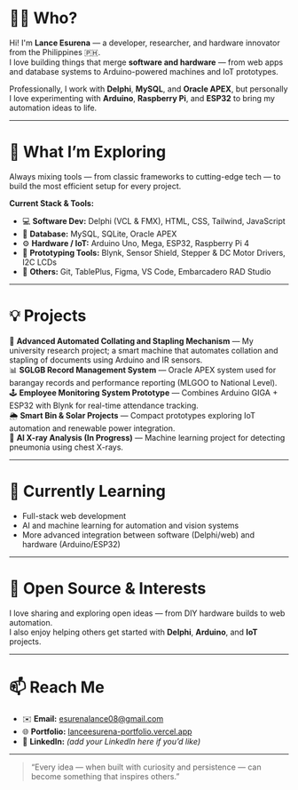 # 👨‍💻 Who?
Hi! I'm **Lance Esurena** — a developer, researcher, and hardware innovator from the Philippines 🇵🇭.  
I love building things that merge **software and hardware** — from web apps and database systems to Arduino-powered machines and IoT prototypes.  

Professionally, I work with **Delphi**, **MySQL**, and **Oracle APEX**, but personally I love experimenting with **Arduino**, **Raspberry Pi**, and **ESP32** to bring my automation ideas to life.

---

# 🔭 What I’m Exploring
Always mixing tools — from classic frameworks to cutting-edge tech — to build the most efficient setup for every project.  

**Current Stack & Tools:**
- 💻 **Software Dev:** Delphi (VCL & FMX), HTML, CSS, Tailwind, JavaScript  
- 🧠 **Database:** MySQL, SQLite, Oracle APEX  
- ⚙️ **Hardware / IoT:** Arduino Uno, Mega, ESP32, Raspberry Pi 4  
- 🔌 **Prototyping Tools:** Blynk, Sensor Shield, Stepper & DC Motor Drivers, I2C LCDs  
- 🧩 **Others:** Git, TablePlus, Figma, VS Code, Embarcadero RAD Studio  

---

# 💡 Projects
🧠 **Advanced Automated Collating and Stapling Mechanism** — My university research project; a smart machine that automates collation and stapling of documents using Arduino and IR sensors.  
📊 **SGLGB Record Management System** — Oracle APEX system used for barangay records and performance reporting (MLGOO to National Level).  
🕹️ **Employee Monitoring System Prototype** — Combines Arduino GIGA + ESP32 with Blynk for real-time attendance tracking.  
🌦️ **Smart Bin & Solar Projects** — Compact prototypes exploring IoT automation and renewable power integration.  
🔬 **AI X-ray Analysis (In Progress)** — Machine learning project for detecting pneumonia using chest X-rays.  

---

# 🌱 Currently Learning
- Full-stack web development  
- AI and machine learning for automation and vision systems  
- More advanced integration between software (Delphi/web) and hardware (Arduino/ESP32)  

---

# 🧡 Open Source & Interests
I love sharing and exploring open ideas — from DIY hardware builds to web automation.  
I also enjoy helping others get started with **Delphi**, **Arduino**, and **IoT** projects.

---

# 📫 Reach Me
- ✉️ **Email:** [esurenalance08@gmail.com](mailto:esurenalance08@gmail.com)  
- 🌐 **Portfolio:** [lanceesurena-portfolio.vercel.app](https://lanceesurena-portfolio.vercel.app/#home)  
- 💼 **LinkedIn:** *(add your LinkedIn here if you’d like)*  

---

> “Every idea — when built with curiosity and persistence — can become something that inspires others.”
